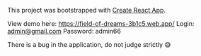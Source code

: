 This project was bootstrapped with [Create React App](https://github.com/facebook/create-react-app).

View demo here: https://field-of-dreams-3b1c5.web.app/
Login: admin@gmail.com 
Password: admin66

There is a bug in the application, do not judge strictly 😅
